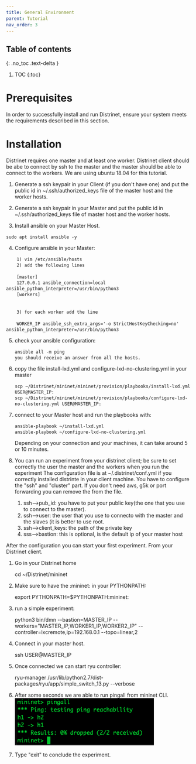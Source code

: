 ```yaml
---
title: General Environment
parent: Tutorial
nav_order: 3
---
```


## Table of contents
{: .no_toc .text-delta }

1. TOC
{:toc}

# Prerequisites

In order to successfully install and run Distrinet, ensure your system meets the requirements described in this section.


# Installation
Distrinet requires one master and at least one worker.
Distrinet client should be abe to connect by ssh to the master and the master should be able to connect to the workers.
We are using ubuntu 18.04 for this tutorial.


1) Generate a ssh keypair in your Client (if you don't have one) and put the public id in ~/.ssh/authorized_keys file  of the master host and the worker hosts.

2) Generate a ssh keypair in your Master and put the public id in ~/.ssh/authorized_keys file of master host and the worker hosts.

3) Install ansible on your Master Host.
```
sudo apt install ansible -y
```

4) Configure ansible in your Master:
```
    1) vim /etc/ansible/hosts
    2) add the following lines
    
    [master]
    127.0.0.1 ansible_connection=local ansible_python_interpreter=/usr/bin/python3
    [workers]
    
    
    3) for each worker add the line
    
    WORKER_IP ansible_ssh_extra_args='-o StrictHostKeyChecking=no' ansible_python_interpreter=/usr/bin/python3
```
    
5) check your ansible configuration:
    ```
    ansible all -m ping
    you should receive an answer from all the hosts.
    ```
    
6) copy the file install-lxd.yml and configure-lxd-no-clustering.yml in your master

    ```
    scp ~/Distrinet/mininet/mininet/provision/playbooks/install-lxd.yml USER@MASTER_IP:
    scp ~/Distrinet/mininet/mininet/provision/playbooks/configure-lxd-no-clustering.yml USER@MASTER_IP:
    ```
    
7) connect to your Master host and run the playbooks with:

    ```
    ansible-playbook ~/install-lxd.yml
    ansible-playbook ~/configure-lxd-no-clustering.yml
    ```
    Depending on your connection and your machines, it can take around 5 or 10 minutes.

8) You can run an experiment from your distrinet client; be sure to set correctly the user the master and the workers when you run the experiment
The configuration file is at ~/.distrinet/conf.yml if you correctly installed distrinte in your client machine.
You have to configure the "ssh" and "cluster" part. If you don't need aws, g5k or port forwarding you can remove the from the file.

    1) ssh-->pub_id: you have to put your public key(the one that you use to connect to the master). 
    2) ssh-->user: the user that you use to connecto with the master and the slaves (it is better to use root.
    3) ssh-->client_keys: the path of the private key
    4) sss-->bastion: this is optional, is the default ip of your master host

After the configuration you can start your first experiment.
From your Distrinet client.
1) Go in your Distrinet home
    
    cd ~/Distrinet/mininet
    
2) Make sure to have the :mininet: in your PYTHONPATH:
    
    export PYTHONPATH=$PYTHONPATH:mininet:
    
3) run a simple experiment:
    
    python3 bin/dmn --bastion=MASTER_IP --workers="MASTER_IP,WORKER1_IP,WORKER2_IP" --controller=lxcremote,ip=192.168.0.1 --topo=linear,2
    
4) Connect in your master host.
    
    ssh USER@MASTER_IP

5) Once connected we can start ryu controller:
    
    ryu-manager /usr/lib/python2.7/dist-packages/ryu/app/simple_switch_13.py --verbose
    
6) After some seconds we are able to run pingall from mininet CLI.
    ![alt text](images/pingall.png)
 
7) Type "exit" to conclude the experiment.
